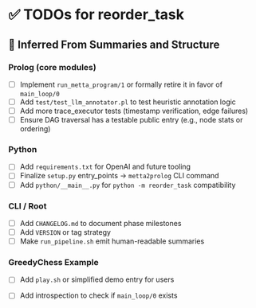 # ✅ TODOs for reorder_task

## 🧠 Inferred From Summaries and Structure

### Prolog (core modules)
- [ ] Implement `run_metta_program/1` or formally retire it in favor of `main_loop/0`
- [ ] Add `test/test_llm_annotator.pl` to test heuristic annotation logic
- [ ] Add more trace_executor tests (timestamp verification, edge failures)
- [ ] Ensure DAG traversal has a testable public entry (e.g., node stats or ordering)

### Python
- [ ] Add `requirements.txt` for OpenAI and future tooling
- [ ] Finalize `setup.py` entry_points → `metta2prolog` CLI command
- [ ] Add `python/__main__.py` for `python -m reorder_task` compatibility

### CLI / Root
- [ ] Add `CHANGELOG.md` to document phase milestones
- [ ] Add `VERSION` or tag strategy
- [ ] Make `run_pipeline.sh` emit human-readable summaries

### GreedyChess Example
- [ ] Add `play.sh` or simplified demo entry for users
- [ ] Add introspection to check if `main_loop/0` exists


